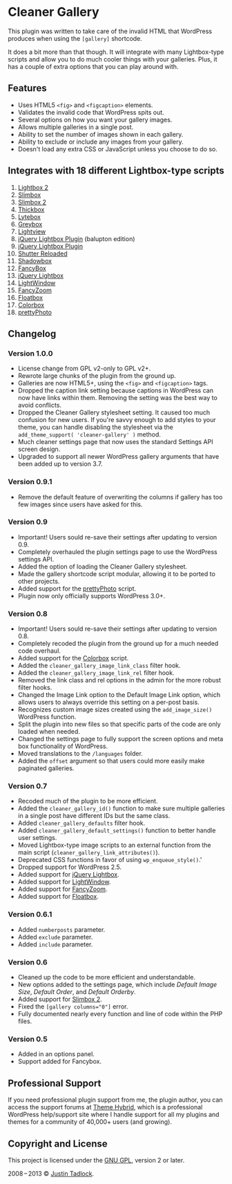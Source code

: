 # Cleaner Gallery

This plugin was written to take care of the invalid HTML that WordPress produces when using the `[gallery]` shortcode.

It does a bit more than that though.  It will integrate with many Lightbox-type scripts and allow you to do much cooler things with your galleries.  Plus, it has a couple of extra options that you can play around with.

## Features

* Uses HTML5 `<fig>` and `<figcaption>` elements.
* Validates the invalid code that WordPress spits out.
* Several options on how you want your gallery images.
* Allows multiple galleries in a single post.
* Ability to set the number of images shown in each gallery.
* Ability to exclude or include any images from your gallery.
* Doesn't load any extra CSS or JavaScript unless you choose to do so.

## Integrates with 18 different Lightbox-type scripts

1. [Lightbox 2](http://www.huddletogether.com/projects/lightbox2/)
2. [Slimbox](http://www.digitalia.be/software/slimbox)
3. [Slimbox 2](http://www.digitalia.be/software/slimbox2)
4. [Thickbox](http://jquery.com/demo/thickbox/)
5. [Lytebox](http://dolem.com/lytebox/)
6. [Greybox](http://orangoo.com/labs/GreyBox/)
7. [Lightview](http://www.nickstakenburg.com/projects/lightview/)
8. [jQuery Lightbox Plugin](http://www.balupton.com/sandbox/jquery_lightbox/) (balupton edition)
9. [jQuery Lightbox Plugin](http://leandrovieira.com/projects/jquery/lightbox/)
10. [Shutter Reloaded](http://www.laptoptips.ca/projects/wp-shutter-reloaded/)
11. [Shadowbox](http://mjijackson.com/shadowbox/index.html)
12. [FancyBox](http://fancy.klade.lv)
13. [jQuery Lightbox](http://github.com/krewenki/jquery-lightbox/tree/master)
14. [LightWindow](http://www.stickmanlabs.com/lightwindow)
15. [FancyZoom](http://www.cabel.name/2008/02/fancyzoom-10.html)
16. [Floatbox](http://randomous.com/floatbox/home)
17. [Colorbox](http://colorpowered.com/colorbox)
18. [prettyPhoto](http://www.no-margin-for-errors.com/projects/prettyphoto-jquery-lightbox-clone)

## Changelog

### Version 1.0.0

* License change from GPL v2-only to GPL v2+.
* Rewrote large chunks of the plugin from the ground up.
* Galleries are now HTML5+, using the `<fig>` and `<figcaption>` tags.
* Dropped the caption link setting because captions in WordPress can now have links within them. Removing the setting was the best way to avoid conflicts.
* Dropped the Cleaner Gallery stylesheet setting. It caused too much confusion for new users.  If you're savvy enough to add styles to your theme, you can handle disabling the stylesheet via the `add_theme_support( 'cleaner-gallery' )` method.
* Much cleaner settings page that now uses the standard Settings API screen design.
* Upgraded to support all newer WordPress gallery arguments that have been added up to version 3.7.

### Version 0.9.1

* Remove the default feature of overwriting the columns if gallery has too few images since users have asked for this.

### Version 0.9

* Important! Users sould re-save their settings after updating to version 0.9.
* Completely overhauled the plugin settings page to use the WordPress settings API.
* Added the option of loading the Cleaner Gallery stylesheet.
* Made the gallery shortcode script modular, allowing it to be ported to other projects.
* Added support for the [prettyPhoto](http://www.no-margin-for-errors.com/projects/prettyphoto-jquery-lightbox-clone) script.
* Plugin now only officially supports WordPress 3.0+.

### Version 0.8

* Important! Users sould re-save their settings after updating to version 0.8.
* Completely recoded the plugin from the ground up for a much needed code overhaul.
* Added support for the [Colorbox](http://colorpowered.com/colorbox) script.
* Added the `cleaner_gallery_image_link_class` filter hook.
* Added the `cleaner_gallery_image_link_rel` filter hook.
* Removed the link class and rel options in the admin for the more robust filter hooks.
* Changed the Image Link option to the Default Image Link option, which allows users to always override this setting on a per-post basis.
* Recognizes custom image sizes created using the `add_image_size()` WordPress function.
* Split the plugin into new files so that specific parts of the code are only loaded when needed.
* Changed the settings page to fully support the screen options and meta box functionality of WordPress.
* Moved translations to the `/languages` folder.
* Added the `offset` argument so that users could more easily make paginated galleries.

### Version 0.7

* Recoded much of the plugin to be more efficient.
* Added the `cleaner_gallery_id()` function to make sure multiple galleries in a single post have different IDs but the same class.
* Added `cleaner_gallery_defaults` filter hook.
* Added `cleaner_gallery_default_settings()` function to better handle user settings.
* Moved Lightbox-type image scripts to an external function from the main script (`cleaner_gallery_link_attributes()`).
* Deprecated CSS functions in favor of using `wp_enqueue_style()`.'
* Dropped support for WordPress 2.5.
* Added support for [jQuery Lightbox](http://github.com/krewenki/jquery-lightbox/tree/master).
* Added support for [LightWindow](http://www.stickmanlabs.com/lightwindow).
* Added support for [FancyZoom](http://www.cabel.name/2008/02/fancyzoom-10.html).
* Added support for [Floatbox](http://randomous.com/floatbox/home).

### Version 0.6.1

* Added `numberposts` parameter.
* Added `exclude` parameter.
* Added `include` parameter.

### Version 0.6

* Cleaned up the code to be more efficient and understandable.
* New options added to the settings page, which include *Default Image Size*, *Default Order*, and *Default Orderby*.
* Added support for [Slimbox 2](http://www.digitalia.be/software/slimbox2).
* Fixed the `[gallery columns="0"]` error.
* Fully documented nearly every function and line of code within the PHP files.

### Version 0.5

* Added in an options panel.
* Support added for Fancybox.

## Professional Support

If you need professional plugin support from me, the plugin author, you can access the support forums at [Theme Hybrid](http://themehybrid.com/support), which is a professional WordPress help/support site where I handle support for all my plugins and themes for a community of 40,000+ users (and growing).

## Copyright and License

This project is licensed under the [GNU GPL](http://www.gnu.org/licenses/old-licenses/gpl-2.0.html), version 2 or later.

2008&thinsp;&ndash;&thinsp;2013 &copy; [Justin Tadlock](http://justintadlock.com).

